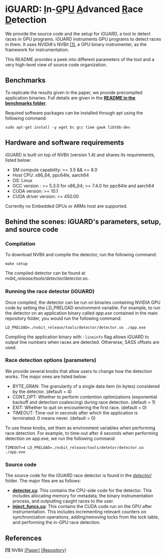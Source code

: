 # iGUARD: <ins>I</ins>n-<ins>G</ins>P<ins>U</ins> <ins>A</ins>dvanced <ins>R</ins>ace <ins>D</ins>etection
We provide the source code and the setup for iGUARD, a tool to detect races in GPU programs. iGUARD instruments GPU programs to detect races in them. It uses NVIDIA's NVBit [[1]](#references), a GPU binary instrumenter, as the framework for instrumentation. 

This README provides a peek into different parameters of the tool and a very high-level view of source code organization.    

## Benchmarks
To replicate the results given in the paper, we provide precompiled application binaries. Full details are given in the **[README in the benchmarks folder](benchmarks/README.md)**.

Required software packages can be installed through apt using the following command:
```
sudo apt-get install -y wget bc gcc time gawk libtbb-dev
```

## Hardware and software requirements
iGUARD is built on top of NVBit (version 1.4) and shares its requirements, listed below:
* SM compute capability: >= 3.5 && <= 8.0
* Host CPU: x86\_64, ppc64le, aarch64
* OS: Linux
* GCC version : >= 5.3.0 for x86\_64; >= 7.4.0 for ppc64le and aarch64
* CUDA version: >= 10.1
* CUDA driver version: <= 450.00

Currently no Embedded GPUs or ARMs host are supported.


## Behind the scenes: iGUARD's parameters, setup, and source code 
### Compilation
To download NVBit and compile the detector, run the following command:
```
make setup
```
The compiled detector can be found at *nvbit_release/tools/detector/detector.so*. 

### Running the race detector (iGUARD)
Once compiled, the detector can be run on binaries containing NVIDIA GPU code by setting the LD_PRELOAD environment variable. For example, to run the detector on an application binary called *app.exe* contained in the main repository folder, you would run the following command:
```
LD_PRELOAD=./nvbit_release/tools/detector/detector.so ./app.exe
```
Compiling the application binary with `-lineinfo` flag allows iGUARD to output line numbers when races are detected. Otherwise, SASS offsets are used.

### Race detection options (parameters)
We provide several knobs that allow users to change how the detection works. The major ones are listed below:

 - BYTE_GRAN: The granularity of a single data item (in bytes) considered by the detector. (default = 4)
 - CONT_OPT: Whether to perform contention optimizations (exponential backoff and detection coalescing) during race detection. (default = 1)
 - EXIT: Whether to quit on encountering the first race. (default = 0)
 - TIMEOUT: Time-out in seconds after which the application is terminated. 0 means never. (default = 0)

To use these knobs, set them as environment variables when performing race detection. For example, to time-out after 4 seconds when performing detection on app.exe, we run the following command:
```
TIMEOUT=4 LD_PRELOAD=./nvbit_release/tools/detetor/detector.so ./app.exe
```

### Source code
The source code for the iGUARD race detector is found in the *[detector/](detector/)* folder.
The major files are as follows:    
 - **[detector.cu](detector/detector.cu)**: This contains the CPU-side code for the detector.  This includes allocating memory for metadata, the binary instrumentation process, and outputting caught races to the user.   
- **[inject_funcs.cu](detector/inject_funcs.cu)**: This contains the CUDA code run on the GPU after instrumentation. This includes incrementing relevant counters on synchronization operations, adding/removing locks from the lock table, and performing the in-GPU race detection.

## References
**[1]** NVBit [[Paper]](https://github.com/NVlabs/NVBit/releases/download/v1.0/MICRO_19_NVBit.pdf) [[Repository]](https://github.com/NVlabs/NVBit)
